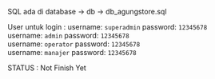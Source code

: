 SQL ada di
database -> db -> db_agungstore.sql

User untuk login :
username: `superadmin` 
password: `12345678`
<br>
username: `admin` 
password: `12345678`
<br>
username: `operator` 
password: `12345678`
<br>
username: `manajer` 
password: `12345678`

STATUS : Not Finish Yet
